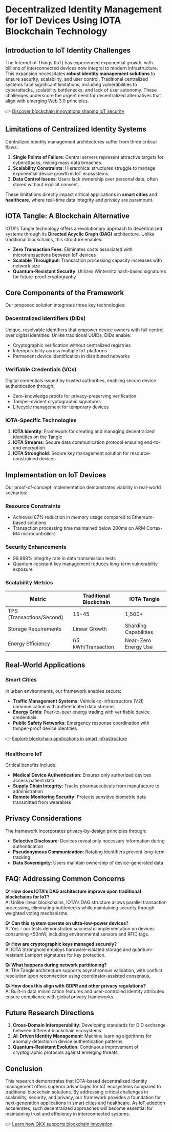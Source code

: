 # Decentralized Identity Management for IoT Devices Using IOTA Blockchain Technology

## Introduction to IoT Identity Challenges

The Internet of Things (IoT) has experienced exponential growth, with billions of interconnected devices now integral to modern infrastructure. This expansion necessitates **robust identity management solutions** to ensure security, scalability, and user control. Traditional centralized systems face significant limitations, including vulnerabilities to cyberattacks, scalability bottlenecks, and lack of user autonomy. These challenges underscore the urgent need for decentralized alternatives that align with emerging Web 3.0 principles.

👉 [Discover blockchain innovations shaping IoT security](https://bit.ly/okx-bonus)

## Limitations of Centralized Identity Systems

Centralized identity management architectures suffer from three critical flaws:

1. **Single Points of Failure**: Central servers represent attractive targets for cyberattacks, risking mass data breaches.
2. **Scalability Constraints**: Hierarchical structures struggle to manage exponential device growth in IoT ecosystems.
3. **Data Control Issues**: Users lack ownership over personal data, often stored without explicit consent.

These limitations directly impact critical applications in **smart cities** and **healthcare**, where real-time data integrity and privacy are paramount.

## IOTA Tangle: A Blockchain Alternative

IOTA's Tangle technology offers a revolutionary approach to decentralized systems through its **Directed Acyclic Graph (DAG)** architecture. Unlike traditional blockchains, this structure enables:

- **Zero Transaction Fees**: Eliminates costs associated with microtransactions between IoT devices
- **Scalable Throughput**: Transaction processing capacity increases with network size
- **Quantum-Resistant Security**: Utilizes Winternitz hash-based signatures for future-proof cryptography

## Core Components of the Framework

Our proposed solution integrates three key technologies:

### Decentralized Identifiers (DIDs)
Unique, resolvable identifiers that empower device owners with full control over digital identities. Unlike traditional UUIDs, DIDs enable:

- Cryptographic verification without centralized registries
- Interoperability across multiple IoT platforms
- Permanent device identification in distributed networks

### Verifiable Credentials (VCs)
Digital credentials issued by trusted authorities, enabling secure device authentication through:

- Zero-knowledge proofs for privacy-preserving verification
- Tamper-evident cryptographic signatures
- Lifecycle management for temporary devices

### IOTA-Specific Technologies
1. **IOTA Identity**: Framework for creating and managing decentralized identities on the Tangle
2. **IOTA Streams**: Secure data communication protocol ensuring end-to-end encryption
3. **IOTA Stronghold**: Secure key management solution for resource-constrained devices

## Implementation on IoT Devices

Our proof-of-concept implementation demonstrates viability in real-world scenarios:

### Resource Constraints
- Achieved 87% reduction in memory usage compared to Ethereum-based solutions
- Transaction processing time maintained below 200ms on ARM Cortex-M4 microcontrollers

### Security Enhancements
- 99.998% integrity rate in data transmission tests
- Quantum-resistant key management reduces long-term vulnerability exposure

### Scalability Metrics
| Metric | Traditional Blockchain | IOTA Tangle |
|-------|------------------------|-------------|
| TPS (Transactions/Second) | 15-45 | 1,500+ |
| Storage Requirements | Linear Growth | Sharding Capabilities |
| Energy Efficiency | 65 kWh/Transaction | Near-Zero Energy Use |

## Real-World Applications

### Smart Cities
In urban environments, our framework enables secure:

- **Traffic Management Systems**: Vehicle-to-infrastructure (V2I) communication with authenticated data streams
- **Energy Grids**: Peer-to-peer energy trading with verifiable device credentials
- **Public Safety Networks**: Emergency response coordination with tamper-proof device identities

👉 [Explore blockchain applications in smart infrastructure](https://bit.ly/okx-bonus)

### Healthcare IoT
Critical benefits include:

- **Medical Device Authentication**: Ensures only authorized devices access patient data
- **Supply Chain Integrity**: Tracks pharmaceuticals from manufacture to administration
- **Remote Monitoring Security**: Protects sensitive biometric data transmitted from wearables

## Privacy Considerations

The framework incorporates privacy-by-design principles through:

- **Selective Disclosure**: Devices reveal only necessary information during authentication
- **Pseudonymous Communication**: Rotating identifiers prevent long-term tracking
- **Data Sovereignty**: Users maintain ownership of device-generated data

## FAQ: Addressing Common Concerns

**Q: How does IOTA's DAG architecture improve upon traditional blockchains for IoT?**  
A: Unlike linear blockchains, IOTA's DAG structure allows parallel transaction processing, eliminating bottlenecks while maintaining security through weighted voting mechanisms.

**Q: Can this system operate on ultra-low-power devices?**  
A: Yes - our tests demonstrated successful implementation on devices consuming <50mW, including environmental sensors and RFID tags.

**Q: How are cryptographic keys managed securely?**  
A: IOTA Stronghold employs hardware-isolated storage and quantum-resistant Lamport signatures for key protection.

**Q: What happens during network partitioning?**  
A: The Tangle architecture supports asynchronous validation, with conflict resolution upon reconnection using coordinator-assisted consensus.

**Q: How does this align with GDPR and other privacy regulations?**  
A: Built-in data minimization features and user-controlled identity attributes ensure compliance with global privacy frameworks.

## Future Research Directions

1. **Cross-Domain Interoperability**: Developing standards for DID exchange between different blockchain ecosystems
2. **AI-Driven Identity Management**: Machine learning algorithms for anomaly detection in device authentication patterns
3. **Quantum-Resistant Evolution**: Continuous improvement of cryptographic protocols against emerging threats

## Conclusion

This research demonstrates that IOTA-based decentralized identity management offers superior advantages for IoT ecosystems compared to traditional blockchain solutions. By addressing critical challenges in scalability, security, and privacy, our framework provides a foundation for next-generation applications in smart cities and healthcare. As IoT adoption accelerates, such decentralized approaches will become essential for maintaining trust and efficiency in interconnected systems.

👉 [Learn how OKX supports blockchain innovation](https://bit.ly/okx-bonus)